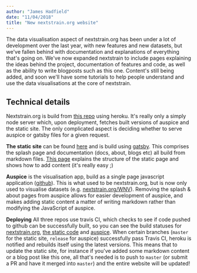 ```yaml
---
author: "James Hadfield"
date: "11/04/2018"
title: "New nextstrain.org website"
---
```


The data visualisation aspect of nextstrain.org has been under a lot of development over the last year, with new features and new datasets, but we've fallen behind with documentation and explanations of everything that's going on.
We've now expanded nextstrain to include pages explaining the ideas behind the project, documentation of features and code, as well as the ability to write blogposts such as this one.
Content's still being added, and soon we'll have some tutorials to help people understand and use the data visualisations at the core of nextstrain.



## Technical details
Nextstrain.org is build from [this repo](https://github.com/nextstrain/nextstrain.org) using heroku.
It's really only a simply node server which, upon deployment, fetches built versions of auspice and the static site.
The only complicated aspect is deciding whether to serve auspice or gatsby files for a given request.


**The static site** can be found [here](https://github.com/nextstrain/static) and is build using [gatsby](https://www.gatsbyjs.org/).
This comprises the splash page and documentation (docs, about, blogs etc) all build from markdown files.
[This page](/docs/static-website/introduction) explains the structure of the static page and shows how to add content (it's really easy ;)


**Auspice** is the visualisation app, build as a single page javascript application ([github](https://github.com/nextstrain/auspice)).
This is what used to be nextstrain.org, but is now only used to visualise datasets (e.g. [nextstrain.org/WNV](https://www.nextstrain.org/WNV)).
Removing the splash & about pages from auspice allows for easier development of auspice, and makes adding static content a matter of writing markdown rather than modifying the JavaScript of auspice.


**Deploying** All three repos use travis CI, which checks to see if code pushed to github can be successfully built,
so you can see the build statuses for [nextstrain.org](https://travis-ci.com/nextstrain/nextstrain.org), [the static code](https://travis-ci.com/nextstrain/static) and [auspice](https://travis-ci.com/nextstrain/auspice).
When certain branches (`master` for the static site, `release` for auspice) successfully pass Travis CI, heroku is notified and rebuilds itself using the latest versions.
This means that to update the static site, for instance if you've added some markdown content or a blog post like this one, all that's needed is to push to `master` (or submit a PR and have it merged into `master`) and the entire website will be updated!
